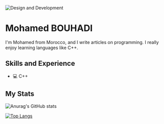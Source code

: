 ![Design and Development](https://github.com/bouhadi-m3d/bouhadi-m3d/blob/main/download%20(1).jpg)

# Mohamed BOUHADI
I'm Mohamed from Morocco, and I write articles on programming. I really enjoy learning languages like C++.

## Skills and Experience
* 💻 C++

## My Stats
![Anurag's GitHub stats](https://github-readme-stats.vercel.app/api?username=bouhadi-m3d&theme=tokyonight&show_icons=true) 

[![Top Langs](https://github-readme-stats.vercel.app/api/top-langs/?username=bouhadi-m3d&layout=pie)](https://github.com/anuraghazra/github-readme-stats)

